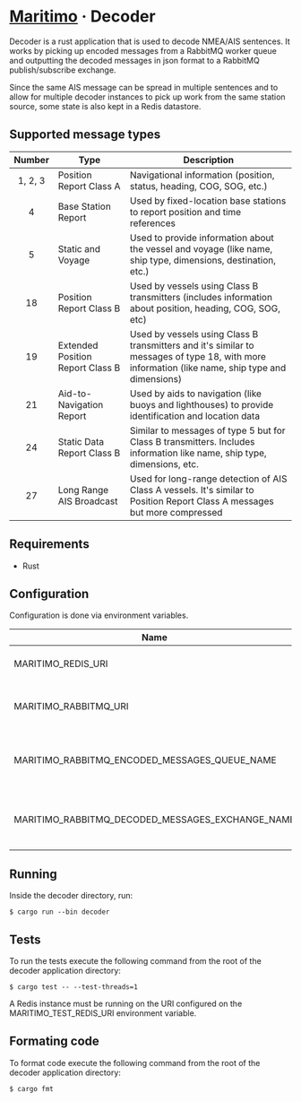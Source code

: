 # [Maritimo](https://maritimo.digital/) &middot; Decoder

Decoder is a rust application that is used to decode NMEA/AIS sentences. It works by picking up encoded messages from a RabbitMQ worker queue and outputting the decoded messages in json format to a RabbitMQ publish/subscribe exchange.

Since the same AIS message can be spread in multiple sentences and to allow for multiple decoder instances to pick up work from the same station source, some state is also kept in a Redis datastore.

## Supported message types

| Number  | Type                             | Description                                                                                                                                     |
| :-----: | -------------------------------- | ----------------------------------------------------------------------------------------------------------------------------------------------- |
| 1, 2, 3 | Position Report Class A          | Navigational information (position, status, heading, COG, SOG, etc.)                                                                            |
|    4    | Base Station Report              | Used by fixed-location base stations to report position and time references                                                                     |
|    5    | Static and Voyage                | Used to provide information about the vessel and voyage (like name, ship type, dimensions, destination, etc.)                                   |
|   18    | Position Report Class B          | Used by vessels using Class B transmitters (includes information about position, heading, COG, SOG, etc)                                        |
|   19    | Extended Position Report Class B | Used by vessels using Class B transmitters and it's similar to messages of type 18, with more information (like name, ship type and dimensions) |
|   21    | Aid-to-Navigation Report         | Used by aids to navigation (like buoys and lighthouses) to provide identification and location data                                             |
|   24    | Static Data Report Class B       | Similar to messages of type 5 but for Class B transmitters. Includes information like name, ship type, dimensions, etc.                         |
|   27    | Long Range AIS Broadcast         | Used for long-range detection of AIS Class A vessels. It's similar to Position Report Class A messages but more compressed                      |

## Requirements

- Rust

## Configuration

Configuration is done via environment variables.

| Name                                             | Description                               |
| ------------------------------------------------ | ----------------------------------------- |
| MARITIMO_REDIS_URI                               | URI for the Redis instance                |
| MARITIMO_RABBITMQ_URI                            | URI for the RabbitMQ broker instance      |
| MARITIMO_RABBITMQ_ENCODED_MESSAGES_QUEUE_NAME    | Broker queue name for encoded messages    |
| MARITIMO_RABBITMQ_DECODED_MESSAGES_EXCHANGE_NAME | Broker exchange name for decoded messages |

## Running

Inside the decoder directory, run:

    $ cargo run --bin decoder

## Tests

To run the tests execute the following command from the root of the decoder application directory:

    $ cargo test -- --test-threads=1

A Redis instance must be running on the URI configured on the MARITIMO_TEST_REDIS_URI environment variable.

## Formating code

To format code execute the following command from the root of the decoder application directory:

    $ cargo fmt
